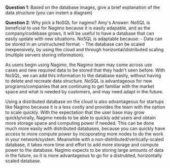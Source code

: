 **Question 1**: Based on the database images, give a brief explanation of the data structure (you can instert a diagram)


**Question 2**: Why pick a NoSQL for nagimo?
Amy's Answer: NoSQL is beneficial to use for Nagimo because it is easily adapable, and as the company/codebase grows, it will be useful to have a database that can easily update with new situations. NoSQL is adaptable because: 
    - Data can be stored in an unstructured format.
    - The database can be scaled inexpensively, by using the cloud and through horizontal/distributed scaling (multiple servers storing information).

As users begin using Nagimo, the Nagimo team may come across use cases and new required data to be stored that they hadn't seen before. With NoSQL, we can add this information to the database easily, without having to delete and recreate data structure. NoSQL is advantageous for new programs/companies that are continuing to get familiar with the market space and what is needed by customers, and may need adapt in the future.

Using a distributed database on the cloud is also advantageous for startups like Nagimo because it is a less costly and provides the team with the option to scale quickly. With the expectation that the user base may grow quickly/virally, Nagimo needs to be able to quickly add users and obtain more storage space and computing power if needed. This can be done much more easily with distributed databases, because you can quickly have access to more compute power by incoporating more nodes to do the work in your network/system. Meanwhile with a non-distributed/vertically-scaled database, it takes more time and effort to add more storage and compute power to the database. Nagimo expects to be storing large amounts of data in the future, so it is more advantageous to go for a distrubted, horizontally scaled database.